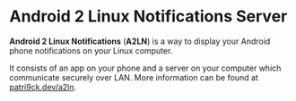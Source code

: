 # Android 2 Linux Notifications Server
**Android 2 Linux Notifications** (**A2LN**) is a way to display your Android phone notifications on your Linux computer.

It consists of an app on your phone and a server on your computer which communicate securely over LAN. More information can be found at [patri9ck.dev/a2ln](https://patri9ck.dev/a2ln/).
